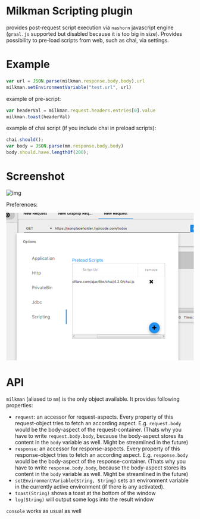 # Milkman Scripting plugin

provides post-request script execution via `nashorn` javascript engine (`graal.js` supported but disabled because it is too big in size). 
Provides possibility to pre-load scripts from web, such as chai, via settings.


# Example

```javascript
var url = JSON.parse(milkman.response.body.body).url
milkman.setEnvironmentVariable("test.url", url)
```

example of pre-script:

```javascript
var headerVal = milkman.request.headers.entries[0].value
milkman.toast(headerVal)
```

example of chai script (if you include chai in preload scripts):

```javascript
chai.should();
var body = JSON.parse(mm.response.body.body)
body.should.have.lengthOf(200);
```


# Screenshot

![img](/img/scripting-plugin.PNG)

Preferences:

![img](/img/scripting-preferences.png)


# API

`milkman` (aliased to `mm`) is the only object available. It provides following properties:
 * `request`: an accessor for request-aspects. Every property of this request-object tries to fetch an according aspect. E.g. `request.body` would be the body-aspect of the request-container. (Thats why you have to write `request.body.body`, because the body-aspect stores its content in the `body` variable as well. Might be streamlined in the future)
 * `response`: an accessor for response-aspects. Every property of this response-object tries to fetch an according aspect. E.g. `response.body` would be the body-aspect of the response-container. (Thats why you have to write `response.body.body`, because the body-aspect stores its content in the `body` variable as well. Might be streamlined in the future)
 * `setEnvironmentVariable(String, String)` sets an environment variable in the currently active environment (if there is any activated).
 * `toast(String)` shows a toast at the bottom of the window
 * `log(String)` will output some logs into the result window

`console` works as usual as well
